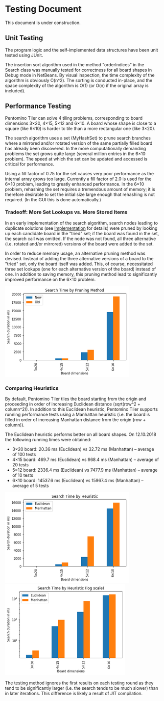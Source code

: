 # Testing Document

This document is under construction.

## Unit Testing

The program logic and the self-implemented data structures have been unit tested using JUnit.

The insertion sort algorithm used in the method "orderIndices" in the Search class was manually tested for correctness for all board shapes in Debug mode in NetBeans. By visual inspection, the time complexity of the algorithm is obviously O(n^2). The sorting is conducted in-place, and the space complexity of the algorithm is O(1) (or O(n) if the original array is included).

## Performance Testing

Pentomino Tiler can solve 4 tiling problems, corresponding to board dimensions 3×20, 4×15, 5×12 and 6×10. A board whose shape is close to a square (like 6×10) is harder to tile than a more rectangular one (like 3×20).

The search algorithm uses a set (MyHashSet) to prune search branches where a mirrored and/or rotated version of the same partially filled board has already been discovered. In the more computationally demanding problems the set grows quite large (several million entries in the 6×10 problem). The speed at which the set can be updated and accessed is critical for performance.

Using a fill factor of 0.75 for the set causes very poor performance as the internal array grows too large. Currently a fill factor of 2.0 is used for the 6×10 problem, leading to greatly enhanced performance. In the 6×10 problem, rehashing the set requires a tremendous amount of memory; it is therefore desirable to set the initial size large enough that rehashing is not required. (In the GUI this is done automatically.)

### Tradeoff: More Set Lookups vs. More Stored Items

In an early implementation of the search algorithm, search nodes leading to duplicate solutions (see [Implementation](Implementation_Document.md) for details) were pruned by looking up each candidate board in the "tried" set; if the board was found in the set, the search call was omitted. If the node was not found, all three alternative (i.e. rotated and/or mirrored) versions of the board were added to the set.

In order to reduce memory usage, an alternative pruning method was devised. Instead of adding the three alternative versions of a board to the "tried" set, only the board itself was added. This, of course, necessitated three set lookups (one for each alternative version of the board) instead of one. In addition to saving memory, this pruning method lead to significantly improved performance on the 6×10 problem.

![Plot of search times by pruning method](https://github.com/juhamyllari/pentomino-tiler/blob/master/Documentation/pruning.png)

### Comparing Heuristics

By default, Pentomino Tiler tiles the board starting from the origin and proceeding in order of increasing Euclidean distance (sqrt(row^2 + column^2)). In addition to this Euclidean heuristic, Pentomino Tiler supports running performance tests using a Manhattan heuristic (i.e. the board is filled in order of increasing Manhattan distance from the origin (row + column)).

The Euclidean heuristic performs better on all board shapes. On 12.10.2018 the following running times were obtained:
* 3×20 board: 20.36 ms (Euclidean) vs 32.72 ms (Manhattan) – average of 100 tests
* 4×15 board: 469.7 ms (Euclidean) vs 968.4 ms (Manhattan) – average of 20 tests
* 5×12 board: 2336.4 ms (Euclidean) vs 7477.9 ms (Manhattan) – average of 10 tests
* 6×10 board: 14537.6 ms (Euclidean) vs 15967.4 ms (Manhattan) – average of 5 tests

![Plot of search times by heuristic ](https://github.com/juhamyllari/pentomino-tiler/blob/master/Documentation/durations.png)
![Log plot of search times by heuristic](https://github.com/juhamyllari/pentomino-tiler/blob/master/Documentation/logdurations.png)

The testing method ignores the first results on each testing round as they tend to be significantly larger (i.e. the search tends to be much slower) than in later iterations. This difference is likely a result of JIT compilation.
